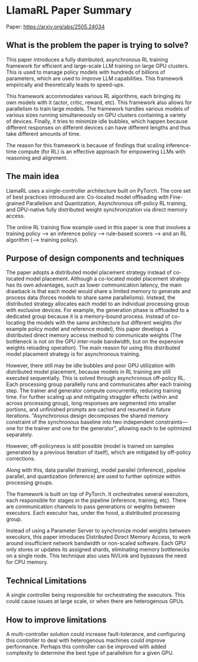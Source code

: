 # LlamaRL Paper Summary
Paper: https://arxiv.org/abs/2505.24034

## What is the problem the paper is trying to solve?
This paper introduces a fully distributed, asynchronous RL training framework for efficient and large-scale LLM training on large GPU clusters. This is used to manage policy models with hundreds of billions of parameters, which are used to improve LLM capabilities. This framework empirically and theoretically leads to speed-ups. 

This framework accommodates various RL algorithms, each bringing its own models with it (actor, critic, reward, etc). This framework also allows for parallelism to train large models. The framework handles various models of various sizes running simultaneously on GPU clusters containing a variety of devices. Finally, it tries to minimize idle bubbles, which happen because different responses on different devices can have different lengths and thus take different amounts of time. 

The reason for this framework is because of findings that scaling inference-time compute (for RL) is an effective approach for empowering LLMs with reasoning and alignment. 

## The main idea

LlamaRL uses a single-controller architecture built on PyTorch. The core set of best practices introduced are:
Co-located model offloading with Fine-grained Parallelism and Quantization, Asynchronous off-policy RL training, and GPU-native fully distributed weight synchronization via direct memory access.

The online RL training flow example used in this paper is one that involves a training policy --> an inference policy --> rule-based scorers --> and an RL algorithm (--> training policy).

## Purpose of design components and techniques

The paper adopts a distributed model placement strategy instead of co-located model placement. Although a co-located model placement strategy has its own advantages, such as lower communication latency, the main drawback is that each model would share a limited memory to generate and process data (forces models to share same parallelisms). Instead, the distributed strategy allocates each model to an individual processing group with exclusive devices. For example, the generation phase is offloaded to a dedicated group because it is a memory-bound process. Instead of co-locating the models with the same architecture but different weights (for example policy model and reference model), this paper develops a distributed direct memory access method to communicate weights (The bottleneck is not on the GPU inter-node bandwidth, but on the expensive weights reloading operation). The main reason for using this distributed model placement strategy is for asynchronous training.

However, there still may be idle bubbles and poor GPU utilization with distributed model placement, because models in RL training are still executed sequentially. This is solved through asynchronous off-policy RL. Each processing group parallelly runs and communicates after each training step. The trainer and generator compute concurrently, reducing training time. For further scaling up and mitigating straggler effects (within and across processing group),  long responses are segmented into smaller portions, and unfinished prompts are cached and resumed in future iterations. "Asynchronous design decomposes the shared memory constraint of the synchronous baseline into two independent constraints—one for the trainer and one for the generator", allowing each to be optimized separately. 

However, off-policyness is still possible (model is trained on samples generated by a previous iteration of itself), which are mitigated by off-policy corrections. 

Along with this, data parallel (training), model parallel (inference), pipeline parallel, and quantization (inference) are used to further optimize within processing groups.

The framework is built on top of PyTorch. It orchestrates several executors, each responsible for stages in the pipeline (inference, training, etc). There are communication channels to pass generations or weights between executors. Each executor has, under the hood, a distributed processing group.

Instead of using a Parameter Server to synchronize model weights between executors, this paper introduces Distributed Direct Memory Access, to work around insufficient network bandwidth or non-scaled software. Each GPU only stores or updates its assigned shards, eliminating memory bottlenecks on a single node. This technique also uses NVLink and bypasses the need for CPU memory. 


## Technical Limitations
A single controller being responsible for orchestrating the executors. This could cause issues at large scale, or when there are heterogenous GPUs. 


## How to improve limitations

A multi-controller solution could increase fault-tolerance, and configuring this controller to deal with heterogenous machines could improve performance. Perhaps this controller can be improved with added complexity to determine the best type of parallelism for a given GPU.  







